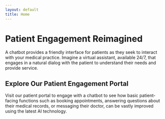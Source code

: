 ```yaml
---
layout: default
title: Home
---
```


# Patient Engagement Reimagined

A chatbot provides a friendly interface for patients as they seek to interact with your medical practice. Imagine a virtual assistant, available 24/7, that engages in a natural dialog with the patient to understand their needs and provide service.

## Explore Our Patient Engagement Portal

Visit our patient portal to engage with a chatbot to see how basic patient-facing functions such as booking appointments, answering questions about their medical records, or messaging their doctor, can be vastly improved using the latest AI technology.

